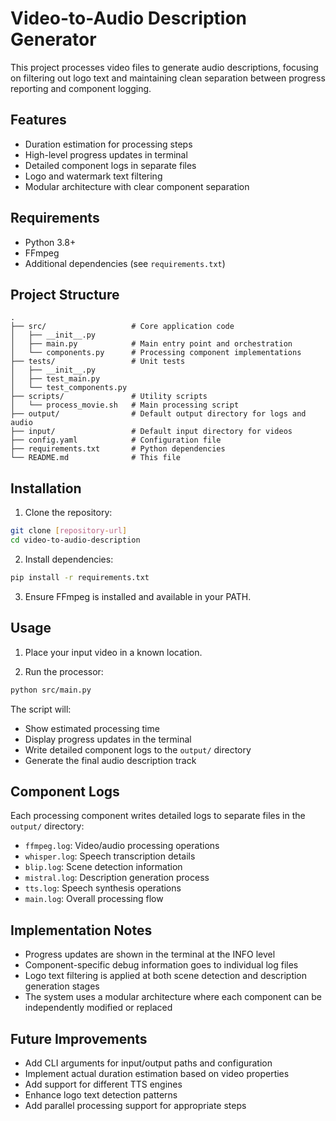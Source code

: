 # Video-to-Audio Description Generator

This project processes video files to generate audio descriptions, focusing on filtering out logo text and maintaining clean separation between progress reporting and component logging.

## Features

- Duration estimation for processing steps
- High-level progress updates in terminal
- Detailed component logs in separate files
- Logo and watermark text filtering
- Modular architecture with clear component separation

## Requirements

- Python 3.8+
- FFmpeg
- Additional dependencies (see `requirements.txt`)

## Project Structure

```
.
├── src/                   # Core application code
│   ├── __init__.py
│   ├── main.py            # Main entry point and orchestration
│   └── components.py      # Processing component implementations
├── tests/                 # Unit tests
│   ├── __init__.py
│   ├── test_main.py
│   └── test_components.py
├── scripts/               # Utility scripts
│   └── process_movie.sh   # Main processing script
├── output/                # Default output directory for logs and audio
├── input/                 # Default input directory for videos
├── config.yaml            # Configuration file
├── requirements.txt       # Python dependencies
└── README.md              # This file
```

## Installation

1. Clone the repository:
```bash
git clone [repository-url]
cd video-to-audio-description
```

2. Install dependencies:
```bash
pip install -r requirements.txt
```

3. Ensure FFmpeg is installed and available in your PATH.

## Usage

1. Place your input video in a known location.

2. Run the processor:
```bash
python src/main.py
```

The script will:
- Show estimated processing time
- Display progress updates in the terminal
- Write detailed component logs to the `output/` directory
- Generate the final audio description track

## Component Logs

Each processing component writes detailed logs to separate files in the `output/` directory:

- `ffmpeg.log`: Video/audio processing operations
- `whisper.log`: Speech transcription details
- `blip.log`: Scene detection information
- `mistral.log`: Description generation process
- `tts.log`: Speech synthesis operations
- `main.log`: Overall processing flow

## Implementation Notes

- Progress updates are shown in the terminal at the INFO level
- Component-specific debug information goes to individual log files
- Logo text filtering is applied at both scene detection and description generation stages
- The system uses a modular architecture where each component can be independently modified or replaced

## Future Improvements

- Add CLI arguments for input/output paths and configuration
- Implement actual duration estimation based on video properties
- Add support for different TTS engines
- Enhance logo text detection patterns
- Add parallel processing support for appropriate steps
